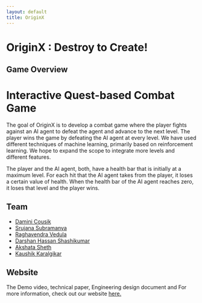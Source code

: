 ```yaml
---
layout: default
title: OriginX
---
```


# OriginX : Destroy to Create!


## Game Overview
# Interactive Quest-based Combat Game

The goal of OriginX is to develop a combat game where the player fights against an AI agent to defeat the agent and advance to the next level. The player wins the game by defeating the AI agent at every level. We have used different techniques of machine learning, primarily based on reinforcement learning. We hope to expand the scope to integrate more levels and different features.

The player and the AI agent, both, have a health bar that is initially at a maximum level. For each hit that the AI agent takes from the player, it loses a certain value of health. When the health bar of the AI agent reaches zero, it loses that level and the player wins. 


## Team
* [Damini Cousik](https://www.linkedin.com/in/damini-shiv-cousik/)
* [Srujana Subramanya](https://www.linkedin.com/in/ssrujanaa/)
* [Raghavendra Vedula](https://www.linkedin.com/in/vedularaghu/)
* [Darshan Hassan Shashikumar](https://www.linkedin.com/in/darshanhs/)
* [Akshata Sheth](https://www.linkedin.com/in/akshata-sheth/)
* [Kaushik Karalgikar](https://www.linkedin.com/in/kaushik-karalgikar/)

## Website
The Demo video, technical paper, Engineering design document and For more information, check out our website [here.](http://originx.ml/)
